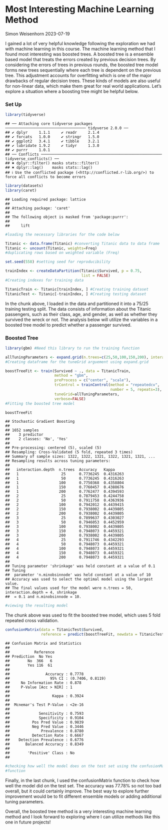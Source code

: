 Most Interesting Machine Learning Method
================
Simon Weisenhorn
2023-07-19

I gained a lot of very helpful knowledge following the exploration we
had with machine learning in this course. The machine learning method
that I found most interesting was boosted trees. A boosted tree is a
ensemble based model that treats the errors created by previous decision
trees. By considering the errors of trees in previous rounds, the
boosted tree model forms new trees sequentially where each tree is
dependent on the previous tree. This adjustment accounts for overfitting
which is one of the major drawbacks of regular decision trees. These
kinds of models are also useful for non-linear data, which make them
great for real world applications. Let’s explore a situation where a
boosting tree might be helpful below.

### Set Up

``` r
library(tidyverse)
```

    ## ── Attaching core tidyverse packages ──────────────────────────────────── tidyverse 2.0.0 ──
    ## ✔ dplyr     1.1.1     ✔ readr     2.1.4
    ## ✔ forcats   1.0.0     ✔ stringr   1.5.0
    ## ✔ ggplot2   3.4.1     ✔ tibble    3.2.1
    ## ✔ lubridate 1.9.2     ✔ tidyr     1.3.0
    ## ✔ purrr     1.0.1     
    ## ── Conflicts ────────────────────────────────────────────────────── tidyverse_conflicts() ──
    ## ✖ dplyr::filter() masks stats::filter()
    ## ✖ dplyr::lag()    masks stats::lag()
    ## ℹ Use the conflicted package (<http://conflicted.r-lib.org/>) to force all conflicts to become errors

``` r
library(datasets)
library(caret)
```

    ## Loading required package: lattice
    ## 
    ## Attaching package: 'caret'
    ## 
    ## The following object is masked from 'package:purrr':
    ## 
    ##     lift

``` r
#loading the necessary libraries for the code below

Titanic <- data.frame(Titanic) #converting Titanic data to data frame
Titanic <- uncount(Titanic, weights=Freq) 
#duplicating rows based on weighted variable (Freq)

set.seed(558) #setting seed for reproducibility 

trainIndex <- createDataPartition(Titanic$Survived, p = 0.75, 
                                  list = FALSE)
#Creating indexes for training data 

TitanicTrain <- Titanic[trainIndex, ] #Creating training dataset
TitanicTest <- Titanic[-trainIndex, ] #Creating testing dataset
```

In the chunk above, I loaded in the data and partitioned it into a 75/25
training testing split. The data consists of information about the
Titanic passengers, such as their class, age, and gender, as well as
whether they survived the wreck or not. The analysis below will utilize
the variables in a boosted tree model to predict whether a passenger
survived.

### Boosted Tree

``` r
library(gbm) #Need this library to run the training function

allTuningParameters <- expand.grid(n.trees=c(25,50,100,150,200), interaction.depth=c(1,2,3,4), shrinkage=0.1, n.minobsinnode = 10)
#Creating dataframe for the tuneGrid arguement using expand.grid

boostTreeFit <- train(Survived ~ ., data = TitanicTrain,
                      method = "gbm",
                      preProcess = c("center", "scale"),
                      trControl = trainControl(method = "repeatedcv", 
                                               number = 5, repeats=3),
                      tuneGrid=allTuningParameters,
                      verbose=FALSE)
#Fitting the boosted tree model

boostTreeFit
```

    ## Stochastic Gradient Boosting 
    ## 
    ## 1652 samples
    ##    3 predictor
    ##    2 classes: 'No', 'Yes' 
    ## 
    ## Pre-processing: centered (5), scaled (5) 
    ## Resampling: Cross-Validated (5 fold, repeated 3 times) 
    ## Summary of sample sizes: 1322, 1322, 1321, 1322, 1321, 1321, ... 
    ## Resampling results across tuning parameters:
    ## 
    ##   interaction.depth  n.trees  Accuracy   Kappa    
    ##   1                   25      0.7736245  0.4316263
    ##   1                   50      0.7736245  0.4316263
    ##   1                  100      0.7750368  0.4358804
    ##   1                  150      0.7760457  0.4388676
    ##   1                  200      0.7762477  0.4394593
    ##   2                   25      0.7879453  0.4244758
    ##   2                   50      0.7911758  0.4363936
    ##   2                  100      0.7942012  0.4439415
    ##   2                  150      0.7938002  0.4439805
    ##   2                  200      0.7938002  0.4439805
    ##   3                   25      0.7899637  0.4303027
    ##   3                   50      0.7946053  0.4452959
    ##   3                  100      0.7938002  0.4439805
    ##   3                  150      0.7948073  0.4459321
    ##   3                  200      0.7938002  0.4439805
    ##   4                   25      0.7911746  0.4342293
    ##   4                   50      0.7948073  0.4459321
    ##   4                  100      0.7948073  0.4459321
    ##   4                  150      0.7948073  0.4459321
    ##   4                  200      0.7948073  0.4459321
    ## 
    ## Tuning parameter 'shrinkage' was held constant at a value of 0.1
    ## Tuning
    ##  parameter 'n.minobsinnode' was held constant at a value of 10
    ## Accuracy was used to select the optimal model using the largest value.
    ## The final values used for the model were n.trees = 50, interaction.depth = 4, shrinkage
    ##  = 0.1 and n.minobsinnode = 10.

``` r
#viewing the resulting model
```

The chunk above was used to fit the boosted tree model, which uses 5
fold repeated cross validation.

``` r
confusionMatrix(data = TitanicTest$Survived, 
                reference = predict(boostTreeFit, newdata = TitanicTest))
```

    ## Confusion Matrix and Statistics
    ## 
    ##           Reference
    ## Prediction  No Yes
    ##        No  366   6
    ##        Yes 116  61
    ##                                           
    ##                Accuracy : 0.7778          
    ##                  95% CI : (0.7406, 0.8119)
    ##     No Information Rate : 0.878           
    ##     P-Value [Acc > NIR] : 1               
    ##                                           
    ##                   Kappa : 0.3924          
    ##                                           
    ##  Mcnemar's Test P-Value : <2e-16          
    ##                                           
    ##             Sensitivity : 0.7593          
    ##             Specificity : 0.9104          
    ##          Pos Pred Value : 0.9839          
    ##          Neg Pred Value : 0.3446          
    ##              Prevalence : 0.8780          
    ##          Detection Rate : 0.6667          
    ##    Detection Prevalence : 0.6776          
    ##       Balanced Accuracy : 0.8349          
    ##                                           
    ##        'Positive' Class : No              
    ## 

``` r
#checking how well the model does on the test set using the confusionMatrix 
#function
```

Finally, in the last chunk, I used the confusionMatrix function to check
how well the model did on the test set. The accuracy was 77.78% so not
too bad overall, but it could certainly improve. The best way to explore
further improvement would be to fit different ensemble models or adding
additional tuning parameters.

Overall, the boosted tree method is a very interesting machine learning
method and I look forward to exploring where I can utilize methods like
this one in future projects!
